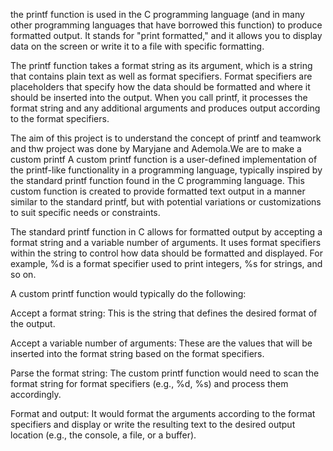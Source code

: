 the printf function is used in the C programming language (and in many other programming languages that have borrowed this function) to produce formatted output. It stands for "print formatted," and it allows you to display data on the screen or write it to a file with specific formatting.

The printf function takes a format string as its argument, which is a string that contains plain text as well as format specifiers. Format specifiers are placeholders that specify how the data should be formatted and where it should be inserted into the output. When you call printf, it processes the format string and any additional arguments and produces output according to the format specifiers.

The aim of this project is to understand the concept of printf and teamwork and thw project was done by Maryjane and Ademola.We are to make a custom printf
A custom printf function is a user-defined implementation of the printf-like functionality in a programming language, typically inspired by the standard printf function found in the C programming language. This custom function is created to provide formatted text output in a manner similar to the standard printf, but with potential variations or customizations to suit specific needs or constraints.

The standard printf function in C allows for formatted output by accepting a format string and a variable number of arguments. It uses format specifiers within the string to control how data should be formatted and displayed. For example, %d is a format specifier used to print integers, %s for strings, and so on.

A custom printf function would typically do the following:

Accept a format string: This is the string that defines the desired format of the output.

Accept a variable number of arguments: These are the values that will be inserted into the format string based on the format specifiers.

Parse the format string: The custom printf function would need to scan the format string for format specifiers (e.g., %d, %s) and process them accordingly.

Format and output: It would format the arguments according to the format specifiers and display or write the resulting text to the desired output location (e.g., the console, a file, or a buffer).
